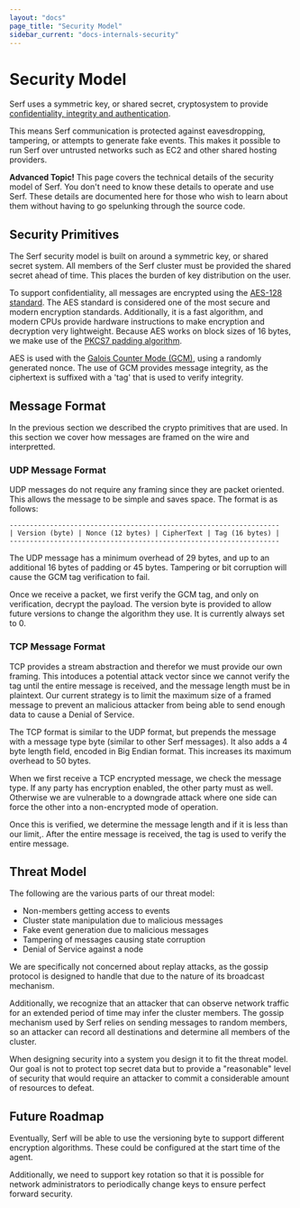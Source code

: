 ```yaml
---
layout: "docs"
page_title: "Security Model"
sidebar_current: "docs-internals-security"
---
```


# Security Model

Serf uses a symmetric key, or shared secret, cryptosystem to provide
[confidentiality, integrity and authentication](http://en.wikipedia.org/wiki/Information_security).

This means Serf communication is protected against eavesdropping, tampering,
or attempts to generate fake events. This makes it possible to run Serf over
untrusted networks such as EC2 and other shared hosting providers.

<div class="alert alert-block alert-warning">
<strong>Advanced Topic!</strong> This page covers the technical details of
the security model of Serf. You don't need to know these details to
operate and use Serf. These details are documented here for those who wish
to learn about them without having to go spelunking through the source code.
</div>

## Security Primitives

The Serf security model is built on around a symmetric key, or shared secret system.
All members of the Serf cluster must be provided the shared secret ahead of time.
This places the burden of key distribution on the user.

To support confidentiality, all messages are encrypted using the
[AES-128 standard](http://en.wikipedia.org/wiki/Advanced_Encryption_Standard). The
AES standard is considered one of the most secure and modern encryption standards.
Additionally, it is a fast algorithm, and modern CPUs provide hardware instructions to
make encryption and decryption very lightweight. Because AES works on block sizes of
16 bytes, we make use of the [PKCS7 padding algorithm](http://tools.ietf.org/html/rfc2315#section-10.3).

AES is used with the [Galois Counter Mode (GCM)](http://en.wikipedia.org/wiki/Galois/Counter_Mode),
using a randomly generated nonce. The use of GCM provides message integrity,
as the ciphertext is suffixed with a 'tag' that is used to verify integrity.

## Message Format

In the previous section we described the crypto primitives that are used. In this
section we cover how messages are framed on the wire and interpretted.

### UDP Message Format

UDP messages do not require any framing since they are packet oriented. This
allows the message to be simple and saves space. The format is as follows:

    -------------------------------------------------------------------
    | Version (byte) | Nonce (12 bytes) | CipherText | Tag (16 bytes) |
    -------------------------------------------------------------------

The UDP message has a minimum overhead of 29 bytes, and up to an additional
16 bytes of padding or 45 bytes. Tampering or bit corruption will cause the
GCM tag verification to fail.

Once we receive a packet, we first verify the GCM tag, and only on verification,
decrypt the payload. The version byte is provided to allow future versions to
change the algorithm they use. It is currently always set to 0.

### TCP Message Format

TCP provides a stream abstraction and therefor we must provide our own framing.
This intoduces a potential attack vector since we cannot verify the tag
until the entire message is received, and the message length must be in plaintext.
Our current strategy is to limit the maximum size of a framed message to prevent
an malicious attacker from being able to send enough data to cause a Denial of Service.

The TCP format is similar to the UDP format, but prepends the message with
a message type byte (similar to other Serf messages). It also adds a 4 byte length
field, encoded in Big Endian format. This increases its maximum overhead to 50 bytes.

When we first receive a TCP encrypted message, we check the message type. If any
party has encryption enabled, the other party must as well. Otherwise we are vulnerable
to a downgrade attack where one side can force the other into a non-encrypted mode of
operation.

Once this is verified, we determine the message length and if it is less than our limit,.
After the entire message is received, the tag is used to verify the entire message.

## Threat Model

The following are the various parts of our threat model:

* Non-members getting access to events
* Cluster state manipulation due to malicious messages
* Fake event generation due to malicious messages
* Tampering of messages causing state corruption
* Denial of Service against a node

We are specifically not concerned about replay attacks, as the gossip
protocol is designed to handle that due to the nature of its broadcast mechanism.

Additionally, we recognize that an attacker that can observe network
traffic for an extended period of time may infer the cluster members.
The gossip mechanism used by Serf relies on sending messages to random
members, so an attacker can record all destinations and determine all
members of the cluster.

When designing security into a system you design it to fit the threat model.
Our goal is not to protect top secret data but to provide a "reasonable"
level of security that would require an attacker to commit a considerable
amount of resources to defeat.

## Future Roadmap

Eventually, Serf will be able to use the versioning byte to support
different encryption algorithms. These could be configured at the
start time of the agent.

Additionally, we need to support key rotation so that it is possible
for network administrators to periodically change keys to ensure
perfect forward security.

